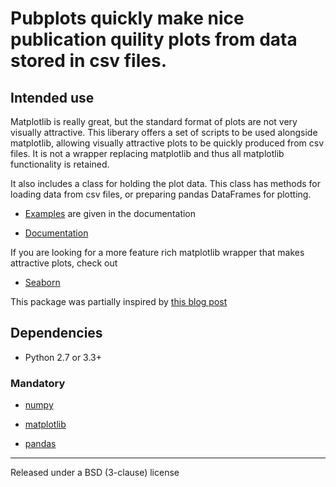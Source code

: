 Pubplots quickly make nice publication quility plots from data stored in csv files.
=====================================================================================

Intended use
------------
Matplotlib is really great, but the standard format of plots are not very visually attractive. 
This liberary offers a set of scripts to be used alongside matplotlib, allowing visually
attractive plots to be quickly produced from csv files. It is not a wrapper replacing matplotlib and thus 
all matplotlib functionality is retained.

It also includes a class for holding the plot data. This class has methods for loading data from csv files,
or preparing pandas DataFrames for plotting. 

- [Examples](https://bulfinb.github.io/pubplots/pubplots#examples) are given in the documentation

- [Documentation](https://bulfinb.github.io/pubplots/pubplots)

If you are looking for a more feature rich matplotlib wrapper that makes attractive plots, check out 

- [Seaborn](https://github.com/mwaskom/seaborn)

This package was partially inspired by [this blog
post](http://www.randalolson.com/2014/06/28/how-to-make-beautiful-data-visualizations-in-python-with-matplotlib/)

Dependencies
------------

- Python 2.7 or 3.3+

### Mandatory

- [numpy](http://www.numpy.org/)

- [matplotlib](http://matplotlib.sourceforge.net)

- [pandas](http://pandas.pydata.org/)

-------

Released under a BSD (3-clause) license
